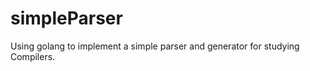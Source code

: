 simpleParser
============

Using golang to implement a simple parser and generator for studying Compilers.
